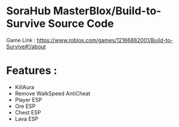 # SoraHub MasterBlox/Build-to-Survive Source Code
Game Link : https://www.roblox.com/games/12166882001/Build-to-Survive#!/about
# Features :
- KillAura
- Remove WalkSpeed AntiCheat
- Player ESP
- Ore ESP
- Chest ESP
- Lava ESP
